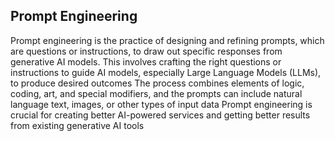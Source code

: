## Prompt Engineering
Prompt engineering is the practice of designing and refining prompts, which are questions or instructions, to draw out specific responses from generative AI models. This involves crafting the right questions or instructions to guide AI models, especially Large Language Models (LLMs), to produce desired outcomes The process combines elements of logic, coding, art, and special modifiers, and the prompts can include natural language text, images, or other types of input data Prompt engineering is crucial for creating better AI-powered services and getting better results from existing generative AI tools
